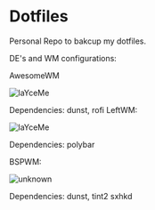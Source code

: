 # Dotfiles
Personal Repo to bakcup my dotfiles.

DE's and WM configurations:

AwesomeWM

![laYceMe](https://cdn.discordapp.com/attachments/677257230172684330/917900483321016380/ArchLabs-49-1600x900.png)

Dependencies: dunst, rofi
LeftWM:

![laYceMe](https://user-images.githubusercontent.com/91397478/147704459-9d12bd1a-5eb3-477b-9d06-c496d55d6680.png)

Dependencies: polybar

BSPWM:

![unknown](https://user-images.githubusercontent.com/91397478/147704657-eedfb60b-c2cc-47cc-91f4-36220989c434.png)

Dependencies: dunst, tint2 sxhkd
